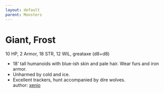 ```yaml
---
layout: default
parent: Monsters 
--- 
```

# Giant, Frost
10 HP, 2 Armor, 18 STR, 12 WIL, greataxe (d8+d8)  
- 18’ tall humanoids with blue-ish skin and pale hair.   Wear furs and iron armor.  
- Unharmed by cold and ice.  
- Excellent trackers, hunt accompanied by dire wolves.  
author: [xenio](https://xenioinabottle.blogspot.com) 
